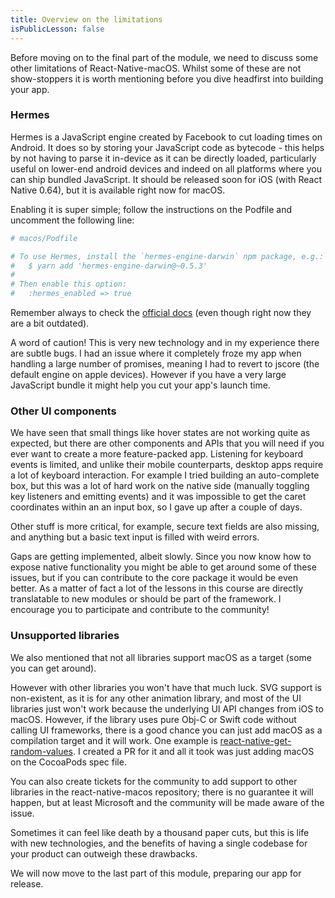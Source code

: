 ```yaml
---
title: Overview on the limitations
isPublicLesson: false
---
```


Before moving on to the final part of the module, we need to discuss some other limitations of React-Native-macOS.  Whilst some of these are not show-stoppers it is worth mentioning before you dive headfirst into building your app.

### Hermes

Hermes is a JavaScript engine created by Facebook to cut loading times on Android. It does so by storing your JavaScript code as bytecode - this helps by not having to parse it in-device as it can be directly loaded, particularly useful on lower-end android devices and indeed on all platforms where you can ship bundled JavaScript. It should be released soon for iOS (with React Native 0.64), but it is available right now for macOS.

Enabling it is super simple; follow the instructions on the Podfile and uncomment the following line:

```ruby
# macos/Podfile

# To use Hermes, install the `hermes-engine-darwin` npm package, e.g.:
#   $ yarn add 'hermes-engine-darwin@~0.5.3'
#
# Then enable this option:
#   :hermes_enabled => true
```

Remember always to check the [official docs](https://microsoft.github.io/react-native-windows/docs/hermes) (even though right now they are a bit outdated).

A word of caution! This is very new technology and in my experience there are subtle bugs. I had an issue where it completely froze my app when handling a large number of promises, meaning I had to revert to jscore (the default engine on apple devices). However if you have a very large JavaScript bundle it might help you cut your app's launch time.

### Other UI components

We have seen that small things like hover states are not working quite as expected, but there are other components and APIs that you will need if you ever want to create a more feature-packed app. Listening for keyboard events is limited, and unlike their mobile counterparts, desktop apps require a lot of keyboard interaction. For example I tried building an auto-complete box, but this was a lot of hard work on the native side (manually toggling key listeners and emitting events) and it was impossible to get the caret coordinates within an an input box, so I gave up after a couple of days.

Other stuff is more critical, for example, secure text fields are also missing, and anything but a basic text input is filled with weird errors. 

Gaps are getting implemented, albeit slowly. Since you now know how to expose native functionality you might be able to get around some of these issues, but if you can contribute to the core package it would be even better. As a matter of fact a lot of the lessons in this course are directly translatable to new modules or should be part of the framework. I encourage you to participate and contribute to the community!

### Unsupported libraries

We also mentioned that not all libraries support macOS as a target (some you can get around).

However with other libraries you won't have that much luck. SVG support is non-existent, as it is for any other animation library, and most of the UI libraries just won't work because the underlying UI API changes from iOS to macOS. However, if the library uses pure Obj-C or Swift code without calling UI frameworks, there is a good chance you can just add macOS as a compilation target and it will work. One example is [react-native-get-random-values](https://github.com/LinusU/react-native-get-random-values/pull/14). I created a PR for it and all it took was just adding macOS on the CocoaPods spec file.

You can also create tickets for the community to add support to other libraries in the react-native-macos repository; there is no guarantee it will happen, but at least Microsoft and the community will be made aware of the issue.

Sometimes it can feel like death by a thousand paper cuts, but this is life with new technologies, and the benefits of having a single codebase for your product can outweigh these drawbacks.

We will now move to the last part of this module, preparing our app for release.